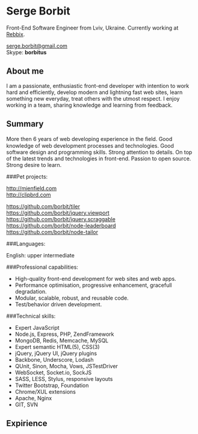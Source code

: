 Serge Borbit
============

Front-End Software Engineer from Lviv, Ukraine. Currently working at [Rebbix](https://www.facebook.com/rebbix.company).

serge.borbit@gmail.com  
Skype: **borbitus**

About me
--------

I am a passionate, enthusiastic front-end developer with intention to work hard and efficiently, develop modern and lightning fast web sites, learn something new everyday, treat others with the utmost respect. I enjoy working in a team, sharing knowledge and learning from feedback.

Summary
-------

More then 6 years of web developing experience in the ﬁeld. Good knowledge of web development processes and technologies. Good software design and programming skills. Strong attention to details. On top of the latest trends and technologies in front-end. Passion to open source. Strong desire to learn.

###Pet projects:

http://mienfield.com  
http://clipbrd.com  

https://github.com/borbit/tiler  
https://github.com/borbit/jquery.viewport  
https://github.com/borbit/jquery.scraggable  
https://github.com/borbit/node-leaderboard  
https://github.com/borbit/node-tailor

###Languages:

English: upper intermediate  

###Professional capabilities:

- High-quality front-end development for web sites and web apps.
- Performance optimisation, progressive enhancement, gracefull degradation.
- Modular, scalable, robust, and reusable code.
- Test/behavior driven development.

###Technical skills:

- Expert JavaScript
- Node.js, Express, PHP, ZendFramework
- MongoDB, Redis, Memcache, MySQL
- Expert semantic HTML(5), CSS(3)
- jQuery, jQuery UI, jQuery plugins
- Backbone, Underscore, Lodash
- QUnit, Sinon, Mocha, Vows, JSTestDriver
- WebSocket, Socket.io, SockJS
- SASS, LESS, Stylus, responsive layouts
- Twitter Bootstrap, Foundation
- Chrome/XUL extensions
- Apache, Nginx
- GIT, SVN


Expirience
----------
